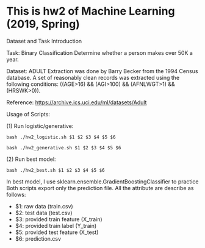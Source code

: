 # This is hw2 of Machine Learning (2019, Spring)

Dataset and Task Introduction

Task: Binary Classification Determine whether a person makes over 50K a year.

Dataset: ADULT Extraction was done by Barry Becker from the 1994 Census database. A set of reasonably clean records was extracted using the following conditions: ((AGE>16) && (AGI>100) && (AFNLWGT>1) && (HRSWK>0)).

Reference: https://archive.ics.uci.edu/ml/datasets/Adult

Usage of Scripts:

(1) Run logistic/generative:

``` bash ./hw2_logistic.sh $1 $2 $3 $4 $5 $6 ```

``` bash ./hw2_generative.sh $1 $2 $3 $4 $5 $6 ```

(2) Run best model:

``` bash ./hw2_best.sh $1 $2 $3 $4 $5 $6 ```

In best model, I use sklearn.ensemble.GradientBoostingClassifier to practice
Both scripts export only the prediction file. All the attribute are describe as follows:

+ $1: raw data (train.csv)  
+ $2: test data (test.csv)  
+ $3: provided train feature (X_train)  
+ $4: provided train label (Y_train)
+ $5: provided test feature (X_test)     
+ $6: prediction.csv
